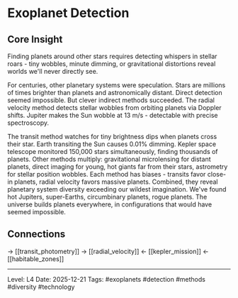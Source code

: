 # Exoplanet Detection

## Core Insight
Finding planets around other stars requires detecting whispers in stellar roars - tiny wobbles, minute dimming, or gravitational distortions reveal worlds we'll never directly see.

For centuries, other planetary systems were speculation. Stars are millions of times brighter than planets and astronomically distant. Direct detection seemed impossible. But clever indirect methods succeeded. The radial velocity method detects stellar wobbles from orbiting planets via Doppler shifts. Jupiter makes the Sun wobble at 13 m/s - detectable with precise spectroscopy.

The transit method watches for tiny brightness dips when planets cross their star. Earth transiting the Sun causes 0.01% dimming. Kepler space telescope monitored 150,000 stars simultaneously, finding thousands of planets. Other methods multiply: gravitational microlensing for distant planets, direct imaging for young, hot giants far from their stars, astrometry for stellar position wobbles. Each method has biases - transits favor close-in planets, radial velocity favors massive planets. Combined, they reveal planetary system diversity exceeding our wildest imagination. We've found hot Jupiters, super-Earths, circumbinary planets, rogue planets. The universe builds planets everywhere, in configurations that would have seemed impossible.

## Connections
→ [[transit_photometry]]
→ [[radial_velocity]]
← [[kepler_mission]]
← [[habitable_zones]]

---
Level: L4
Date: 2025-12-21
Tags: #exoplanets #detection #methods #diversity #technology